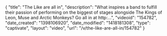 {
    "title": "The Like are all in",
    "description": "What inspires a band to fulfill their passion of performing on the biggest of stages alongside The Kings of Leon, Muse and Arctic Monkeys? Go all in at http:...",
    "videoid": "154782",
    "date_created": "1398106920",
    "date_modified": "1418181308",
    "type": "captivate",
    "layout": "video",
    "url": "\/v\/the-like-are-all-in\/154782"
}